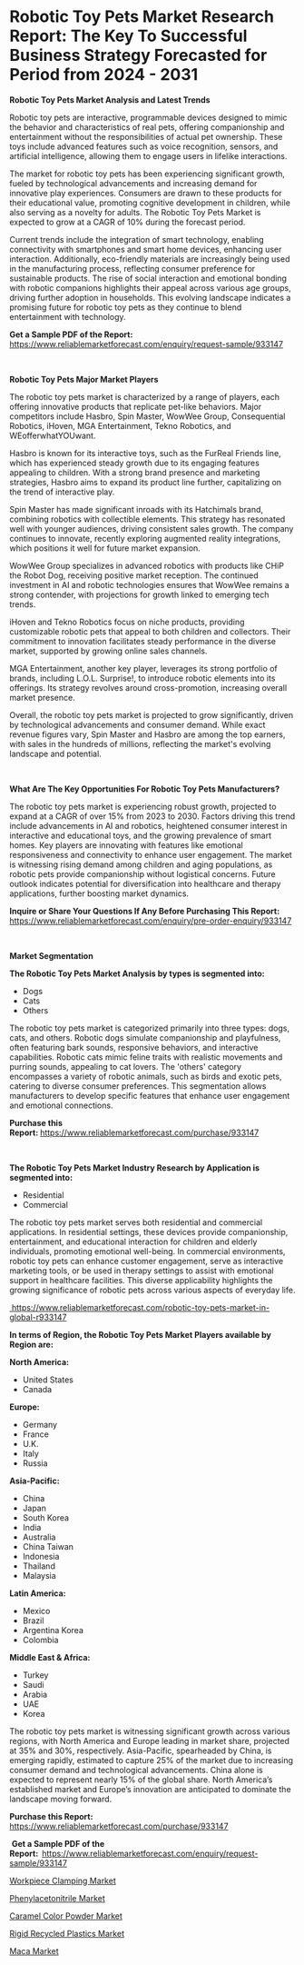 <p><h1>Robotic Toy Pets Market Research Report: The Key To Successful Business Strategy Forecasted for Period from 2024 - 2031</h1></p><p><strong>Robotic Toy Pets Market Analysis and Latest Trends</strong></p>
<p><p>Robotic toy pets are interactive, programmable devices designed to mimic the behavior and characteristics of real pets, offering companionship and entertainment without the responsibilities of actual pet ownership. These toys include advanced features such as voice recognition, sensors, and artificial intelligence, allowing them to engage users in lifelike interactions. </p><p>The market for robotic toy pets has been experiencing significant growth, fueled by technological advancements and increasing demand for innovative play experiences. Consumers are drawn to these products for their educational value, promoting cognitive development in children, while also serving as a novelty for adults. The Robotic Toy Pets Market is expected to grow at a CAGR of 10% during the forecast period. </p><p>Current trends include the integration of smart technology, enabling connectivity with smartphones and smart home devices, enhancing user interaction. Additionally, eco-friendly materials are increasingly being used in the manufacturing process, reflecting consumer preference for sustainable products. The rise of social interaction and emotional bonding with robotic companions highlights their appeal across various age groups, driving further adoption in households. This evolving landscape indicates a promising future for robotic toy pets as they continue to blend entertainment with technology.</p></p>
<p><strong>Get a Sample PDF of the Report:&nbsp;</strong> <a href="https://www.reliablemarketforecast.com/enquiry/request-sample/933147?utm_campaign=121&utm_medium=2&utm_source=Github&utm_content=ia&utm_term=03122024&utm_id=robotic-toy-pets">https://www.reliablemarketforecast.com/enquiry/request-sample/933147</a></p>
<p>&nbsp;</p>
<p><strong>Robotic Toy Pets Major Market Players</strong></p>
<p><p>The robotic toy pets market is characterized by a range of players, each offering innovative products that replicate pet-like behaviors. Major competitors include Hasbro, Spin Master, WowWee Group, Consequential Robotics, iHoven, MGA Entertainment, Tekno Robotics, and WEofferwhatYOUwant.</p><p>Hasbro is known for its interactive toys, such as the FurReal Friends line, which has experienced steady growth due to its engaging features appealing to children. With a strong brand presence and marketing strategies, Hasbro aims to expand its product line further, capitalizing on the trend of interactive play.</p><p>Spin Master has made significant inroads with its Hatchimals brand, combining robotics with collectible elements. This strategy has resonated well with younger audiences, driving consistent sales growth. The company continues to innovate, recently exploring augmented reality integrations, which positions it well for future market expansion.</p><p>WowWee Group specializes in advanced robotics with products like CHiP the Robot Dog, receiving positive market reception. The continued investment in AI and robotic technologies ensures that WowWee remains a strong contender, with projections for growth linked to emerging tech trends.</p><p>iHoven and Tekno Robotics focus on niche products, providing customizable robotic pets that appeal to both children and collectors. Their commitment to innovation facilitates steady performance in the diverse market, supported by growing online sales channels.</p><p>MGA Entertainment, another key player, leverages its strong portfolio of brands, including L.O.L. Surprise!, to introduce robotic elements into its offerings. Its strategy revolves around cross-promotion, increasing overall market presence.</p><p>Overall, the robotic toy pets market is projected to grow significantly, driven by technological advancements and consumer demand. While exact revenue figures vary, Spin Master and Hasbro are among the top earners, with sales in the hundreds of millions, reflecting the market's evolving landscape and potential.</p></p>
<p>&nbsp;</p>
<p><strong>What Are The Key Opportunities For Robotic Toy Pets Manufacturers?</strong></p>
<p><p>The robotic toy pets market is experiencing robust growth, projected to expand at a CAGR of over 15% from 2023 to 2030. Factors driving this trend include advancements in AI and robotics, heightened consumer interest in interactive and educational toys, and the growing prevalence of smart homes. Key players are innovating with features like emotional responsiveness and connectivity to enhance user engagement. The market is witnessing rising demand among children and aging populations, as robotic pets provide companionship without logistical concerns. Future outlook indicates potential for diversification into healthcare and therapy applications, further boosting market dynamics.</p></p>
<p><strong>Inquire or Share Your Questions If Any Before Purchasing This Report:</strong> <a href="https://www.reliablemarketforecast.com/enquiry/pre-order-enquiry/933147?utm_campaign=121&utm_medium=2&utm_source=Github&utm_content=ia&utm_term=03122024&utm_id=robotic-toy-pets">https://www.reliablemarketforecast.com/enquiry/pre-order-enquiry/933147</a></p>
<p>&nbsp;</p>
<p><strong>Market Segmentation</strong></p>
<p><strong>The Robotic Toy Pets Market Analysis by types is segmented into:</strong></p>
<p><ul><li>Dogs</li><li>Cats</li><li>Others</li></ul></p>
<p><p>The robotic toy pets market is categorized primarily into three types: dogs, cats, and others. Robotic dogs simulate companionship and playfulness, often featuring bark sounds, responsive behaviors, and interactive capabilities. Robotic cats mimic feline traits with realistic movements and purring sounds, appealing to cat lovers. The 'others' category encompasses a variety of robotic animals, such as birds and exotic pets, catering to diverse consumer preferences. This segmentation allows manufacturers to develop specific features that enhance user engagement and emotional connections.</p></p>
<p><strong>Purchase this Report:&nbsp;</strong><a href="https://www.reliablemarketforecast.com/purchase/933147?utm_campaign=121&utm_medium=2&utm_source=Github&utm_content=ia&utm_term=03122024&utm_id=robotic-toy-pets">https://www.reliablemarketforecast.com/purchase/933147</a></p>
<p>&nbsp;</p>
<p><strong>The Robotic Toy Pets Market Industry Research by Application is segmented into:</strong></p>
<p><ul><li>Residential</li><li>Commercial</li></ul></p>
<p><p>The robotic toy pets market serves both residential and commercial applications. In residential settings, these devices provide companionship, entertainment, and educational interaction for children and elderly individuals, promoting emotional well-being. In commercial environments, robotic toy pets can enhance customer engagement, serve as interactive marketing tools, or be used in therapy settings to assist with emotional support in healthcare facilities. This diverse applicability highlights the growing significance of robotic pets across various aspects of everyday life.</p></p>
<p><a href="https://www.reliablemarketforecast.com/robotic-toy-pets-market-in-global-r933147?utm_campaign=121&utm_medium=2&utm_source=Github&utm_content=ia&utm_term=03122024&utm_id=robotic-toy-pets">&nbsp;https://www.reliablemarketforecast.com/robotic-toy-pets-market-in-global-r933147</a></p>
<p><strong>In terms of Region, the Robotic Toy Pets Market Players available by Region are:</strong></p>
<p>
    <p> <strong> North America: </strong>
        <ul>
            <li>United States</li>
            <li>Canada</li>
        </ul>
        </p> 
    <p> <strong> Europe: </strong>
        <ul>
            <li>Germany</li>
            <li>France</li>
            <li>U.K.</li>
            <li>Italy</li>
            <li>Russia</li>
        </ul>
        </p> 
    <p> <strong> Asia-Pacific: </strong>
        <ul>
            <li>China</li>
            <li>Japan</li>
            <li>South Korea</li>
            <li>India</li>
            <li>Australia</li>
            <li>China Taiwan</li>
            <li>Indonesia</li>
            <li>Thailand</li>
            <li>Malaysia</li>
        </ul>
        </p> 
    <p> <strong> Latin America: </strong>
        <ul>
            <li>Mexico</li>
            <li>Brazil</li>
            <li>Argentina Korea</li>
            <li>Colombia</li>
        </ul>
        </p> 
    <p> <strong> Middle East & Africa: </strong>
        <ul>
            <li>Turkey</li>
            <li>Saudi</li>
            <li>Arabia</li>
            <li>UAE</li>
            <li>Korea</li>
        </ul>
    </p>
    </p>
<p><p>The robotic toy pets market is witnessing significant growth across various regions, with North America and Europe leading in market share, projected at 35% and 30%, respectively. Asia-Pacific, spearheaded by China, is emerging rapidly, estimated to capture 25% of the market due to increasing consumer demand and technological advancements. China alone is expected to represent nearly 15% of the global share. North America’s established market and Europe’s innovation are anticipated to dominate the landscape moving forward.</p></p>
<p><strong>Purchase this Report: </strong><a href="https://www.reliablemarketforecast.com/purchase/933147?utm_campaign=121&utm_medium=2&utm_source=Github&utm_content=ia&utm_term=03122024&utm_id=robotic-toy-pets">https://www.reliablemarketforecast.com/purchase/933147</a></p>
<p>&nbsp;<strong>Get a Sample PDF of the Report:&nbsp;&nbsp;</strong><a href="https://www.reliablemarketforecast.com/enquiry/request-sample/933147?utm_campaign=121&utm_medium=2&utm_source=Github&utm_content=ia&utm_term=03122024&utm_id=robotic-toy-pets">https://www.reliablemarketforecast.com/enquiry/request-sample/933147</a></p>
<p><strong></strong></p>
<p><p><a href="https://issuu.com/reportprime-2/docs/workpiece-clamping-market-size-2030.pptx?utm_campaign=121&utm_medium=2&utm_source=Github&utm_content=ia&utm_term=03122024&utm_id=robotic-toy-pets">Workpiece Clamping Market</a></p><p><a href="https://issuu.com/reportprime-2/docs/phenylacetonitrile-market-size-2030.pptx?utm_campaign=121&utm_medium=2&utm_source=Github&utm_content=ia&utm_term=03122024&utm_id=robotic-toy-pets">Phenylacetonitrile Market</a></p><p><a href="https://www.linkedin.com/pulse/caramel-color-powder-market-size-analysis-growing-136-cagr-bbmge?utm_campaign=121&utm_medium=2&utm_source=Github&utm_content=ia&utm_term=03122024&utm_id=robotic-toy-pets">Caramel Color Powder Market</a></p><p><a href="https://github.com/RoccoManning/Market-Research-Report-List-7/blob/main/rigid-recycled-plastics-market.md?utm_campaign=121&utm_medium=2&utm_source=Github&utm_content=ia&utm_term=03122024&utm_id=robotic-toy-pets">Rigid Recycled Plastics Market</a></p><p><a href="https://www.linkedin.com/pulse/maca-market-forecast-key-factors-boosting-63-growth-rate-filue?utm_campaign=121&utm_medium=2&utm_source=Github&utm_content=ia&utm_term=03122024&utm_id=robotic-toy-pets">Maca Market</a></p></p>